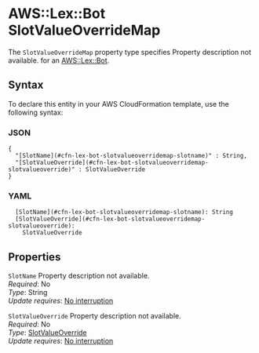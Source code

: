 # AWS::Lex::Bot SlotValueOverrideMap<a name="aws-properties-lex-bot-slotvalueoverridemap"></a>

<a name="aws-properties-lex-bot-slotvalueoverridemap-description"></a>The `SlotValueOverrideMap` property type specifies Property description not available\. for an [AWS::Lex::Bot](aws-resource-lex-bot.md)\.

## Syntax<a name="aws-properties-lex-bot-slotvalueoverridemap-syntax"></a>

To declare this entity in your AWS CloudFormation template, use the following syntax:

### JSON<a name="aws-properties-lex-bot-slotvalueoverridemap-syntax.json"></a>

```
{
  "[SlotName](#cfn-lex-bot-slotvalueoverridemap-slotname)" : String,
  "[SlotValueOverride](#cfn-lex-bot-slotvalueoverridemap-slotvalueoverride)" : SlotValueOverride
}
```

### YAML<a name="aws-properties-lex-bot-slotvalueoverridemap-syntax.yaml"></a>

```
  [SlotName](#cfn-lex-bot-slotvalueoverridemap-slotname): String
  [SlotValueOverride](#cfn-lex-bot-slotvalueoverridemap-slotvalueoverride): 
    SlotValueOverride
```

## Properties<a name="aws-properties-lex-bot-slotvalueoverridemap-properties"></a>

`SlotName`  <a name="cfn-lex-bot-slotvalueoverridemap-slotname"></a>
Property description not available\.  
*Required*: No  
*Type*: String  
*Update requires*: [No interruption](https://docs.aws.amazon.com/AWSCloudFormation/latest/UserGuide/using-cfn-updating-stacks-update-behaviors.html#update-no-interrupt)

`SlotValueOverride`  <a name="cfn-lex-bot-slotvalueoverridemap-slotvalueoverride"></a>
Property description not available\.  
*Required*: No  
*Type*: [SlotValueOverride](aws-properties-lex-bot-slotvalueoverride.md)  
*Update requires*: [No interruption](https://docs.aws.amazon.com/AWSCloudFormation/latest/UserGuide/using-cfn-updating-stacks-update-behaviors.html#update-no-interrupt)